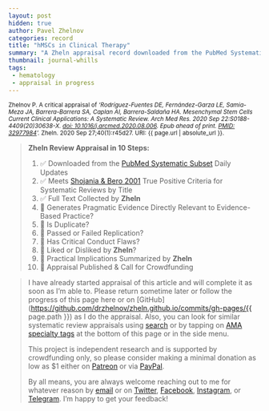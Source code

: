 ```yaml
---
layout: post
hidden: true
author: Pavel Zhelnov
categories: record
title: "hMSCs in Clinical Therapy"
summary: "A Zheln appraisal record downloaded from the PubMed Systematic Subset daily updates."
thumbnail: journal-whills
tags:
 - hematology
 - appraisal in progress
---
```


<small id="citation">Zhelnov P. A critical appraisal of _‘Rodríguez-Fuentes DE, Fernández-Garza LE, Samia-Meza JA, Barrera-Barrera SA, Caplan AI, Barrera-Saldaña HA. Mesenchymal Stem Cells Current Clinical Applications: A Systematic Review. Arch Med Res. 2020 Sep 22:S0188-4409(20)30638-X. [doi: 10.1016/j.arcmed.2020.08.006](https://doi.org/10.1016/j.arcmed.2020.08.006). Epub ahead of print. [PMID: 32977984](https://pubmed.gov/32977984)’._ Zheln. 2020 Sep 27;40(1):r45d27. URI: {{ page.url | absolute_url }}.</small>

> **Zheln Review Appraisal in 10 Steps:**
>
> 1. ✅ Downloaded from the [PubMed Systematic Subset](https://github.com/p1m-ortho/qs-global-ortho-search-queries/blob/global-sr-query/README.md) Daily Updates
> 2. ✅ Meets [Shojania & Bero 2001](https://www.researchgate.net/publication/11820967_Taking_Advantage_of_the_Explosion_of_Systematic_Reviews_An_Efficient_MEDLINE_Search_Strategy) True Positive Criteria for Systematic Reviews by Title
> 3. ✅ Full Text Collected by **Zheln**
> 4. 🔄 Generates Pragmatic Evidence Directly Relevant to Evidence-Based Practice?
> 5. 🔄 Is Duplicate?
> 6. 🔄 Passed or Failed Replication?
> 7. 🔄 Has Critical Conduct Flaws?
> 8. 🔄 Liked or Disliked by **Zheln**?
> 9. 🔄 Practical Implications Summarized by **Zheln**
> 10. 🔄 Appraisal Published & Call for Crowdfunding

> I have already started appraisal of this article and will complete it as soon as I’m able to. Please return sometime later or follow the progress of this page here or on [GitHub](https://github.com/drzhelnov/zheln.github.io/commits/gh-pages/{{ page.path }}) as I do the appraisal. Also, you can look for similar systematic review appraisals using [search](/search/) or by tapping on [AMA specialty tags](/browse/) at the bottom of this page or in the side menu.
>
> This project is independent research and is supported by crowdfunding only, so please consider making a minimal donation as low as $1 either on [Patreon](https://patreon.com/zheln) or via [PayPal](https://paypal.me/pjelnov).
>
> By all means, you are always welcome reaching out to me for whatever reason by [email](mailto:pavel@zheln.com) or on [Twitter](https://twitter.com/drzhelnov), [Facebook](https://facebook.com/drzhelnov), [Instagram](https://instagram.com/igzheln), or [Telegram](https://t.me/drzhelnov). I’m happy to get your feedback!
